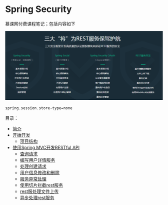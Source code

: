# Spring Security
慕课网付费课程笔记；包括内容如下

![](/assets/image/imooc/spring_secunity/snipaste_20180801_143958.png)

```
spring.session.store-type=none
```

目录：

* [简介](/chapter/imooc/spring_security/index.md)
* [开始开发]()
  - [项目结构](chapter/imooc/spring_security/start/项目结构.md)
* [使用Spring MVC开发RESTful API]()
  - [查询请求](chapter/imooc/spring_security/mvc_restfull_api/查询请求.md)
  - [编写用户详情服务](chapter/imooc/spring_security/mvc_restfull_api/编写用户详情服务.md)
  - [处理创建请求](chapter/imooc/spring_security/mvc_restfull_api/处理创建请求.md)
  - [用户信息修改和删除](chapter/imooc/spring_security/mvc_restfull_api/用户信息修改和删除.md)
  - [服务异常处理](chapter/imooc/spring_security/mvc_restfull_api/服务异常处理.md)
  - [使用切片拦截rest服务](chapter/imooc/spring_security/mvc_restfull_api/使用切片拦截rest服务.md)
  - [rest服处理文件上传](chapter/imooc/spring_security/mvc_restfull_api/file_upload.md)
  - [异步处理rest服务](chapter/imooc/spring_security/mvc_restfull_api/异步处理rest服务.md)
